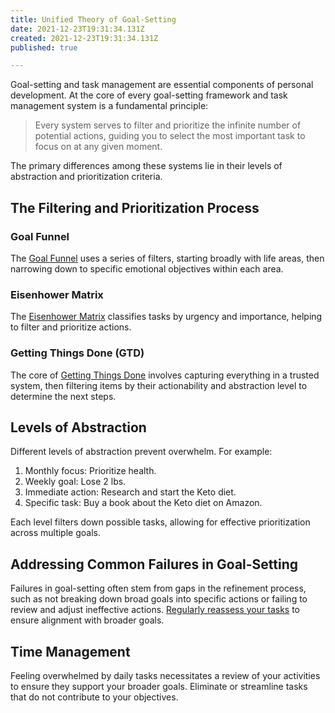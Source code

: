 ```yaml
---
title: Unified Theory of Goal-Setting
date: 2021-12-23T19:31:34.131Z
created: 2021-12-23T19:31:34.131Z
published: true

---
```

Goal-setting and task management are essential components of personal development. At the core of every goal-setting framework and task management system is a fundamental principle:

> Every system serves to filter and prioritize the infinite number of potential actions, guiding you to select the most important task to focus on at any given moment.

The primary differences among these systems lie in their levels of abstraction and prioritization criteria.

## The Filtering and Prioritization Process

### Goal Funnel
The [Goal Funnel](/essays/you-need-a-goal-funnel/) uses a series of filters, starting broadly with life areas, then narrowing down to specific emotional objectives within each area.

### Eisenhower Matrix
The [Eisenhower Matrix](https://asana.com/resources/eisenhower-matrix) classifies tasks by urgency and importance, helping to filter and prioritize actions.

### Getting Things Done (GTD)
The core of [Getting Things Done](https://gettingthingsdone.com/what-is-gtd/) involves capturing everything in a trusted system, then filtering items by their actionability and abstraction level to determine the next steps.

## Levels of Abstraction
Different levels of abstraction prevent overwhelm. For example:

1. Monthly focus: Prioritize health.
2. Weekly goal: Lose 2 lbs.
3. Immediate action: Research and start the Keto diet.
4. Specific task: Buy a book about the Keto diet on Amazon.

Each level filters down possible tasks, allowing for effective prioritization across multiple goals.

## Addressing Common Failures in Goal-Setting
Failures in goal-setting often stem from gaps in the refinement process, such as not breaking down broad goals into specific actions or failing to review and adjust ineffective actions. [Regularly reassess your tasks](/essays/validate-your-lead-metrics/) to ensure alignment with broader goals.

## Time Management
Feeling overwhelmed by daily tasks necessitates a review of your activities to ensure they support your broader goals. Eliminate or streamline tasks that do not contribute to your objectives.
